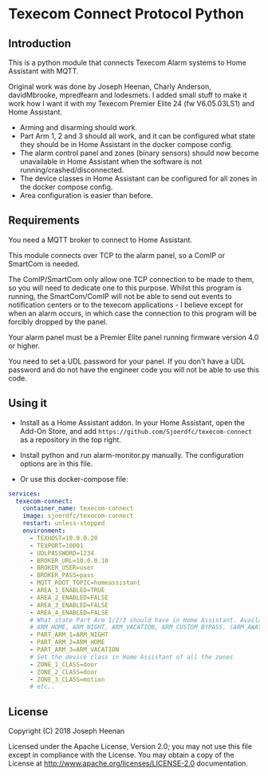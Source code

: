 # Texecom Connect Protocol Python

## Introduction

This is a python module that connects Texecom Alarm systems to Home Assistant with MQTT.

Original work was done by Joseph Heenan, Charly Anderson, davidMbrooke, mpredfearn and lodesmets. I added small stuff to make it work how I want it with my Texecom Premier Elite 24 (fw V6.05.03LS1) and Home Assistant.

- Arming and disarming should work.
- Part Arm 1, 2 and 3 should all work, and it can be configured what state they should be in Home Assistant in the docker compose config.
- The alarm control panel and zones (binary sensors) should now become unavailable in Home Assistant when the software is not running/crashed/disconnected.
- The device classes in Home Assistant can be configured for all zones in the docker compose config.
- Area configuration is easier than before.

## Requirements

You need a MQTT broker to connect to Home Assistant.

This module connects over TCP to the alarm panel, so a ComIP or SmartCom is needed.

The ComIP/SmartCom only allow one TCP connection to be made to them, so you will need to dedicate one to this purpose. Whilst this program is running, the SmartCom/ComIP will not be able to send out events to notification centers or to the texecom applications - I believe except for when an alarm occurs, in which case the connection to this program will be forcibly dropped by the panel. 

Your alarm panel must be a Premier Elite panel running firmware version 4.0 or higher.

You need to set a UDL password for your panel. If you don't have a UDL password and do not have the engineer code you will not be able to use this code.

## Using it

- Install as a Home Assistant addon. In your Home Assistant, open the Add-On Store, and add `https://github.com/Sjoerdfc/texecom-connect` as a repository in the top right.

- Install python and run alarm-monitor.py manually. The configuration options are in this file.

- Or use this docker-compose file:

```yaml
services:
  texecom-connect:
    container_name: texecom-connect
    image: sjoerdfc/texecom-connect
    restart: unless-stopped
    environment:
      - TEXHOST=10.0.0.20
      - TEXPORT=10001
      - UDLPASSWORD=1234
      - BROKER_URL=10.0.0.10
      - BROKER_USER=user
      - BROKER_PASS=pass
      - MQTT_ROOT_TOPIC=homeassistant
      - AREA_1_ENABLED=TRUE
      - AREA_2_ENABLED=FALSE
      - AREA_3_ENABLED=FALSE
      - AREA_4_ENABLED=FALSE
      # What state Part Arm 1/2/3 should have in Home Assistant. Available states:
      # ARM_HOME, ARM_NIGHT, ARM_VACATION, ARM_CUSTOM_BYPASS. (ARM_AWAY is used for Full Arm)
      - PART_ARM_1=ARM_NIGHT
      - PART_ARM_2=ARM_HOME
      - PART_ARM_3=ARM_VACATION
      # Set the device class in Home Assistant of all the zones
      - ZONE_1_CLASS=door
      - ZONE_2_CLASS=door
      - ZONE_3_CLASS=motion
      # etc..
```

## License

Copyright (C) 2018 Joseph Heenan

Licensed under the Apache License, Version 2.0;
you may not use this file except in compliance with the License.
You may obtain a copy of the License at http://www.apache.org/licenses/LICENSE-2.0
documentation.

